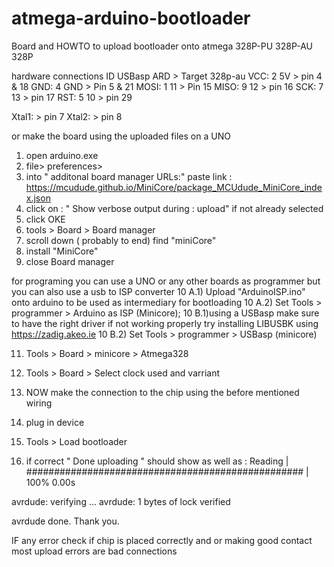 # atmega-arduino-bootloader
Board and HOWTO to upload bootloader onto atmega 328P-PU 328P-AU 328P


hardware  connections
ID  USBasp ARD > Target 328p-au
VCC:  2     5V  > pin 4 & 18
GND:  4     GND > Pin 5 & 21
MOSI: 1     11  > Pin 15
MISO: 9     12  > pin 16
SCK:  7     13  > pin 17
RST:  5     10  > pin 29

Xtal1:          > pin 7
Xtal2:          > pin 8

or make the board using the uploaded files on a UNO 


1) open arduino.exe
2) file> preferences>
3) into " additonal board manager URLs:" paste link : https://mcudude.github.io/MiniCore/package_MCUdude_MiniCore_index.json 
4) click on : " Show verbose output during : upload" if not already selected
5) click OKE
6) tools > Board > Board manager
7) scroll down ( probably to end) find "miniCore" 
8) install "MiniCore"
9) close Board manager

for programing you can use a UNO or any other boards as programmer but you can also use a usb to ISP converter 
10 A.1) Upload "ArduinoISP.ino" onto arduino to be used as intermediary for bootloading
10 A.2) Set Tools > programmer > Arduino as ISP (Minicore);
10 B.1)using a USBasp make sure to have the right driver if not working properly try installing LIBUSBK using https://zadig.akeo.ie
10 B.2) Set Tools > programmer > USBasp (minicore)

11) Tools > Board > minicore > Atmega328
12) Tools > Board > Select clock used and varriant
13) NOW make the connection to the chip using the before mentioned wiring 
14) plug in device
15) Tools > Load bootloader

16) if correct " Done uploading " should show 
as well as : 
Reading | ################################################## | 100% 0.00s

avrdude: verifying ...
avrdude: 1 bytes of lock verified

avrdude done.  Thank you.

IF any error check if chip is placed correctly and or making good contact most upload errors are bad connections 

